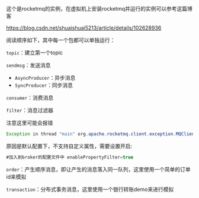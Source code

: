 这个是rocketmq的实例，在虚拟机上安装rocketmq并运行的实例可以参考这篇博客

 https://blog.csdn.net/shuaishuai5213/article/details/102628936

阅读顺序如下，其中每一个包都可以单独运行：

`topic`：建立第一个topic

`sendmsg`：发送消息

+ `AsyncProducer`：异步消息
+ `SyncProducer`：同步消息

`consumer`：消费消息

`filter`：消息过滤器

注意这里可能会报错

```java
Exception in thread "main" org.apache.rocketmq.client.exception.MQClientException: CODE: 1  DESC: The broker does not support consumer to filter message by SQL92 For more information, please visit the url, http://rocketmq.apache.org/docs/faq/    at org.apache.rocketmq.client.impl.MQClientAPIImpl.checkClientInBroker(MQClientAPIImpl.j ava:2089)    at org.apache.rocketmq.client.impl.factory.MQClientInstance.checkClientInBroker(MQClient Instance.java:432)    at org.apache.rocketmq.client.impl.consumer.DefaultMQPushConsumerImpl.start(DefaultMQPus hConsumerImpl.java:633)    at org.apache.rocketmq.client.consumer.DefaultMQPushConsumer.start(DefaultMQPushConsumer .java:520)    at cn.itcast.rocketmq.ConsumerFilterDemo.main(ConsumerFilterDemo.java:39)
```

原因是默认配置下，不支持自定义属性，需要设置开启:

```java
#加入到broker的配置文件中 enablePropertyFilter=true
```

`order`：产生顺序消息，即让产生的消息落入同一队列，这里使用一个简单的订单id来模拟

`transaction`：分布式事务消息，这里使用一个银行转账demo来进行模拟
